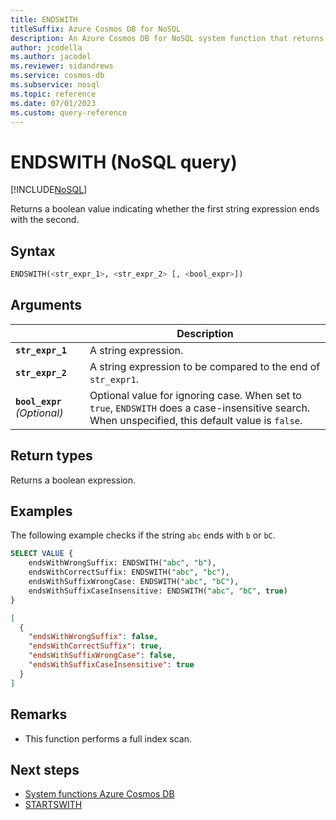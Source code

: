 ```yaml
---
title: ENDSWITH
titleSuffix: Azure Cosmos DB for NoSQL
description: An Azure Cosmos DB for NoSQL system function that returns a boolean indicating whether one string expression ends with another.
author: jcodella
ms.author: jacodel
ms.reviewer: sidandrews
ms.service: cosmos-db
ms.subservice: nosql
ms.topic: reference
ms.date: 07/01/2023
ms.custom: query-reference
---
```


# ENDSWITH (NoSQL query)

[!INCLUDE[NoSQL](../../includes/appliesto-nosql.md)]

Returns a boolean value indicating whether the first string expression ends with the second.  
  
## Syntax
  
```sql
ENDSWITH(<str_expr_1>, <str_expr_2> [, <bool_expr>])
```  
  
## Arguments
  
| | Description |
| --- | --- |
| **`str_expr_1`** | A string expression. |
| **`str_expr_2`** | A string expression to be compared to the end of `str_expr1`. |
| **`bool_expr`** *(Optional)* | Optional value for ignoring case. When set to `true`, `ENDSWITH` does a case-insensitive search. When unspecified, this default value is `false`. |
  
## Return types
  
Returns a boolean expression.  
  
## Examples
  
The following example checks if the string `abc` ends with `b` or `bC`.  
  
```sql
SELECT VALUE {
    endsWithWrongSuffix: ENDSWITH("abc", "b"),
    endsWithCorrectSuffix: ENDSWITH("abc", "bc"),
    endsWithSuffixWrongCase: ENDSWITH("abc", "bC"),
    endsWithSuffixCaseInsensitive: ENDSWITH("abc", "bC", true)
} 
```  
  
```json
[
  {
    "endsWithWrongSuffix": false,
    "endsWithCorrectSuffix": true,
    "endsWithSuffixWrongCase": false,
    "endsWithSuffixCaseInsensitive": true
  }
]
```  

## Remarks

- This function performs a full index scan.

## Next steps

- [System functions Azure Cosmos DB](system-functions.yml)
- [STARTSWITH](startswith.md)
